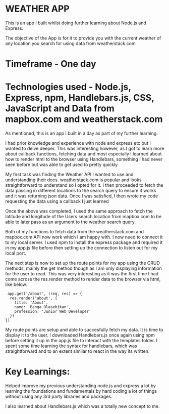 # WEATHER APP

This is an app I built whilst doing further learning about Node.js and Express.

The objective of the App is for it to provide you with the current weather of any location you search for using data from weatherstack.com

# Timeframe - One day

# Technologies used - Node.js, Express, npm, Handlebars.js, CSS, JavaScript and Data from mapbox.com and weatherstack.com

As mentioned, this is an app I built in a day as part of my further learning.

I had prior knowledge and experience with node and express etc but I wanted to delve deeper. This was interesting however, as I got to learn more about callback functions, fetching data and most especially I learned about how to render html to the browser using Handlebars, something I had never seen before but was able to get used to pretty quickly

My first task was finding the Weather API I wanted to use and understanding their docs. weatherstack.com is popular and looks straightforward to understand so I opted for it.
I then proceeded to fetch the data passing in different locations to the search query to ensure it works and it was returning json data.  Once I was satisfied, I then wrote my code requesting the data using a callback I just learned

Once the above was completed, I used the same approach to fetch the latitude and longitude of the Users search location from mapbox.com to be able to later pass as an argument to the weather search query.

Both of my functions to fetch data from the weatherstack.com and mapbox.com API now work which I am happy with. I now need to connect it to my local server. I used npm to install the express package and required it in my app.js file before then setting up the connection to listen out for my local port.

The next step is now to set up the route points for my app using the CRUD methods, mainly the get method though as I am only displaying information for the user to read. This was very interesting as it was the first time I had come across the res.render method to render data to the browser via html, like below:

```
 app.get('/about', (req, res) => {
  res.render('about', {
    title: 'About',
    name: 'Benga Olasebikan', 
    profession: 'Junior Web Developer'
  })
})
```

My route points are setup and able to succesfully fetch my data. It is time to display it to the user. I downloaded Handlebars.js once again using npm before setting it up in the app.js file to interact with the templates folder. I spent some time learning the syntax for handlebars, which was straightforward and to an extent similar to react in the way its written. 

# Key Learnings:

Helped improve my previous understanding node.js and express a lot by learning the foundations and fundamentals by hard coding a lot of things without using any 3rd party libraries and packages.

I also learned about Handlebars.js which was a totally new concept to me.




